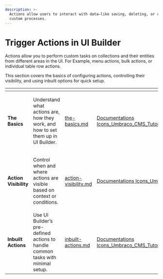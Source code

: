 ```yaml
---
description: >-
  Actions allow users to interact with data—like saving, deleting, or running
  custom processes.
---
```


# Trigger Actions in UI Builder

Actions allow you to perform custom tasks on collections and their entities from different areas in the UI. For Example, menu actions, bulk actions, or individual table row actions.

This section covers the basics of configuring actions, controlling their visibility, and using inbuilt options for quick setup.

<table data-view="cards"><thead><tr><th></th><th></th><th data-hidden data-card-target data-type="content-ref"></th><th data-hidden data-card-cover data-type="files"></th></tr></thead><tbody><tr><td><strong>The Basics</strong></td><td><p>Understand what actions are, how they work, and how to set them up in UI Builder.</p><p></p></td><td><a href="the-basics.md">the-basics.md</a></td><td><a href="../.gitbook/assets/Documentations Icons_Umbraco_CMS_Tutorials_Basic_Website.png">Documentations Icons_Umbraco_CMS_Tutorials_Basic_Website.png</a></td></tr><tr><td><strong>Action Visibility</strong></td><td><p>Control when and where actions are visible based on context or conditions.</p><p></p></td><td><a href="action-visibility.md">action-visibility.md</a></td><td><a href="../.gitbook/assets/Documentations Icons_Umbraco_Deploy_Setup.png">Documentations Icons_Umbraco_Deploy_Setup.png</a></td></tr><tr><td><strong>Inbuilt Actions</strong></td><td>Use UI Builder’s pre-defined actions to handle common tasks with minimal setup.</td><td><a href="inbuilt-actions.md">inbuilt-actions.md</a></td><td><a href="../.gitbook/assets/Documentations Icons_Umbraco_CMS_Tutorials_Umbraco_Forms_and_Zapier.png">Documentations Icons_Umbraco_CMS_Tutorials_Umbraco_Forms_and_Zapier.png</a></td></tr></tbody></table>
